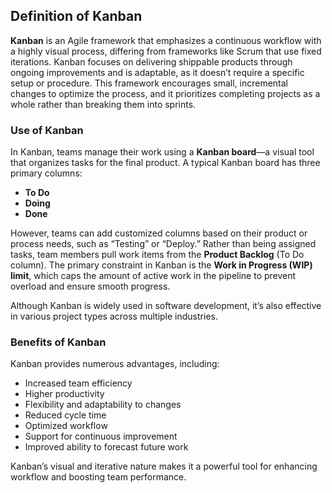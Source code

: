 ## Definition of Kanban

**Kanban** is an Agile framework that emphasizes a continuous workflow with a highly visual process, differing from frameworks like Scrum that use fixed iterations. Kanban focuses on delivering shippable products through ongoing improvements and is adaptable, as it doesn’t require a specific setup or procedure. This framework encourages small, incremental changes to optimize the process, and it prioritizes completing projects as a whole rather than breaking them into sprints.

### Use of Kanban

In Kanban, teams manage their work using a **Kanban board**—a visual tool that organizes tasks for the final product. A typical Kanban board has three primary columns:
- **To Do**
- **Doing**
- **Done**

However, teams can add customized columns based on their product or process needs, such as “Testing” or “Deploy.” Rather than being assigned tasks, team members pull work items from the **Product Backlog** (To Do column). The primary constraint in Kanban is the **Work in Progress (WIP) limit**, which caps the amount of active work in the pipeline to prevent overload and ensure smooth progress.

Although Kanban is widely used in software development, it’s also effective in various project types across multiple industries.

### Benefits of Kanban

Kanban provides numerous advantages, including:
- Increased team efficiency
- Higher productivity
- Flexibility and adaptability to changes
- Reduced cycle time
- Optimized workflow
- Support for continuous improvement
- Improved ability to forecast future work

Kanban’s visual and iterative nature makes it a powerful tool for enhancing workflow and boosting team performance.
